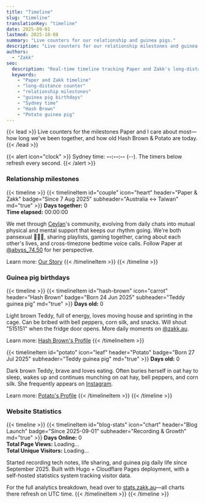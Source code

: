 ```yaml
---
title: "Timeline"
slug: "timeline"
translationKey: "timeline"
date: 2025-09-01
lastmod: 2025-10-08
summary: "Live counters for our relationship and guinea pigs."
description: "Live counters for our relationship milestones and guinea pig birthdays, synced to Sydney time."
authors:
  - "Zakk"
seo:
  description: "Real-time timeline tracking Paper and Zakk's long-distance milestones plus Hash Brown and Potato's guinea pig birthdays, updated to Sydney time."
  keywords:
    - "Paper and Zakk timeline"
    - "long-distance counter"
    - "relationship milestones"
    - "guinea pig birthdays"
    - "Sydney time"
    - "Hash Brown"
    - "Potato guinea pig"
---
```


{{< lead >}}
Live counters for the milestones Paper and I care about most—how long we've been together, and how old Hash Brown & Potato are today.
{{< /lead >}}

{{< alert icon="clock" >}}
Sydney time: **<span data-sydney-now>--:--:--</span>** (<span data-sydney-zone>--</span>). The timers below refresh every second.
{{< /alert >}}

### Relationship milestones
{{< timeline >}}
{{< timelineItem id="couple" icon="heart" header="Paper & Zakk" badge="Since 7 Aug 2025" subheader="Australia ↔ Taiwan" md="true" >}}
**Days together:** <span class="counter-days" data-counter-origin="2025-08-07T11:38:00+10:00" data-counter-format="days">0</span>  
**Time elapsed:** <span class="counter-time" data-counter-origin="2025-08-07T11:38:00+10:00" data-counter-format="time">00:00:00</span>

We met through [Ceylan](https://www.youtube.com/@xilanceylan)'s community, evolving from daily chats into mutual physical and mental support that keeps our rhythm going. We're both pansexual 🩷💛🩵, sharing playlists, gaming together, caring about each other's lives, and cross-timezone bedtime voice calls. Follow Paper at [@abyss_74.50](https://www.instagram.com/abyss_74.50/) for her perspective.

Learn more: [Our Story](/about/#relationship)
{{< /timelineItem >}}
{{< /timeline >}}

### Guinea pig birthdays
{{< timeline >}}
{{< timelineItem id="hash-brown" icon="carrot" header="Hash Brown" badge="Born 24 Jun 2025" subheader="Teddy guinea pig" md="true" >}}
**Days old:** <span class="counter-days" data-counter-origin="2025-06-24T00:00:00+10:00" data-counter-format="days">0</span>

Light brown Teddy, full of energy, loves moving house and sprinting in the cage. Can be bribed with bell peppers, corn silk, and snacks. Will shout "515151" when the fridge door opens. More daily moments on [@zakk.au](https://www.instagram.com/zakk.au/).

Learn more: [Hash Brown's Profile](/about/#hash-brown)
{{< /timelineItem >}}

{{< timelineItem id="potato" icon="leaf" header="Potato" badge="Born 27 Jul 2025" subheader="Teddy guinea pig" md="true" >}}
**Days old:** <span class="counter-days" data-counter-origin="2025-07-27T00:00:00+10:00" data-counter-format="days">0</span>

Dark brown Teddy, brave and loves eating. Often buries herself in oat hay to sleep, wakes up and continues munching on oat hay, bell peppers, and corn silk. She frequently appears on [Instagram](https://www.instagram.com/zakk.au/).

Learn more: [Potato's Profile](/about/#potato)
{{< /timelineItem >}}
{{< /timeline >}}

### Website Statistics
{{< timeline >}}
{{< timelineItem id="blog-stats" icon="chart" header="Blog Launch" badge="Since 2025-09-01" subheader="Recording & Growth" md="true" >}}
**Days Online:** <span class="counter-days" data-counter-origin="2025-09-01T00:00:00+10:00" data-counter-format="days">0</span>  
**Total Page Views:** <span id="site-pv" class="animate-pulse">Loading...</span>  
**Total Unique Visitors:** <span id="site-uv" class="animate-pulse">Loading...</span>

Started recording tech notes, life sharing, and guinea pig daily life since September 2025. Built with Hugo + Cloudflare Pages deployment, with a self-hosted statistics system tracking visitor data.

For the full analytics breakdown, head over to [stats.zakk.au](https://stats.zakk.au/)—all charts there refresh on UTC time.
{{< /timelineItem >}}
{{< /timeline >}}


